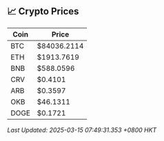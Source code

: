## 📈 Crypto Prices

| Coin | Price |
| ---- | ----- |
| BTC | $84036.2114 |
| ETH | $1913.7619 |
| BNB | $588.0596 |
| CRV | $0.4101 |
| ARB | $0.3597 |
| OKB | $46.1311 |
| DOGE | $0.1721 |

_Last Updated: 2025-03-15 07:49:31.353 +0800 HKT_